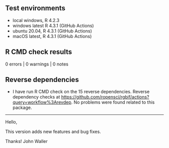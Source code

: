 ## Test environments

* local windows, R 4.2.3
* windows latest R 4.3.1 (GitHub Actions)
* ubuntu 20.04, R 4.3.1 (GitHub Actions)
* macOS latest, R 4.3.1 (GitHub Actions)

## R CMD check results

0 errors | 0 warnings | 0 notes

## Reverse dependencies

* I have run R CMD check on the 15 reverse dependencies. Reverse dependency checks at <https://github.com/ropensci/rgbif/actions?query=workflow%3Arevdep>. No problems were found related to this package.

--------

Hello,

This version adds new features and bug fixes. 

Thanks!
John Waller